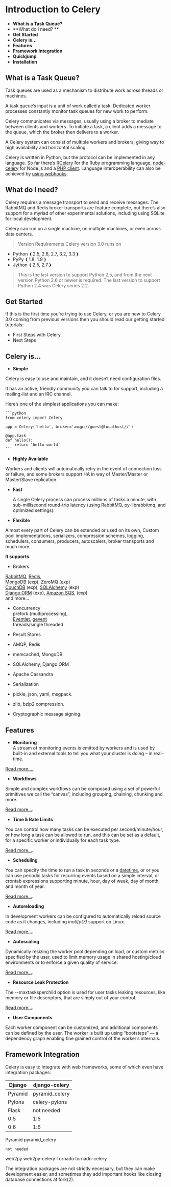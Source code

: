 # Introduction to Celery

* **What is a Task Queue?**  
* **What do I need? ** 
* **Get Started**  
* **Celery is…**  
* **Features**  
* **Framework Integration**  
* **Quickjump**  
* **Installation**  


## What is a Task Queue?

Task queues are used as a mechanism to distribute work across threads or machines.  

A task queue’s input is a unit of work called a task. Dedicated worker processes constantly monitor task queues for new work to perform.  

Celery communicates via messages, usually using a broker to mediate between clients and workers. To initiate a task, a client adds a message to the queue, which the broker then delivers to a worker.  

A Celery system can consist of multiple workers and brokers, giving way to high availability and horizontal scaling.  

Celery is written in Python, but the protocol can be implemented in any language. So far there’s [RCelery](http://leapfrogdevelopment.github.com/rcelery/) for the Ruby programming language, [node-celery](https://github.com/mher/node-celery) for Node.js and a [PHP client](https://github.com/gjedeer/celery-php). Language interoperability can also be achieved by [using webhooks](http://docs.celeryproject.org/en/latest/userguide/remote-tasks.html#guide-webhooks).  


## What do I need?
Celery requires a message transport to send and receive messages. The RabbitMQ and Redis broker transports are feature complete, but there’s also support for a myriad of other experimental solutions, including using SQLite for local development.  

Celery can run on a single machine, on multiple machines, or even across data centers.  

> Version Requirements
Celery version 3.0 runs on  
* Python ❨2.5, 2.6, 2.7, 3.2, 3.3❩  
* PyPy ❨1.8, 1.9❩  
* Jython ❨2.5, 2.7❩

>This is the last version to support Python 2.5, and from the next version Python 2.6 or newer is required. The last version to support Python 2.4 was Celery series 2.2.  


## Get Started
If this is the first time you’re trying to use Celery, or you are new to Celery 3.0 coming from previous versions then you should read our getting started tutorials:  
* First Steps with Celery
* Next Steps



## Celery is…


* **Simple**

 Celery is easy to use and maintain, and it doesn’t need configuration files.

 It has an active, friendly community you can talk to for support, including a mailing-list and an IRC channel.

 Here’s one of the simplest applications you can make:
    
    ```python
    from celery import Celery
    
    app = Celery('hello', broker='amqp://guest@localhost//')
    
    @app.task
    def hello():
        return 'hello world'
    ```
* **Highly Available**  

 Workers and clients will automatically retry in the event of connection loss or failure, and some brokers support HA in way of Master/Master or Master/Slave replication.

* **Fast**

  A single Celery process can process millions of tasks a minute, with sub-millisecond round-trip latency (using RabbitMQ, py-librabbitmq, and optimized settings).

* **Flexible**

 Almost every part of Celery can be extended or used on its own, Custom pool implementations, serializers, compression schemes, logging, schedulers, consumers, producers, autoscalers, broker transports and much more.


**It supports**
* Brokers

 [RabbitMQ](http://docs.celeryproject.org/en/latest/getting-started/brokers/rabbitmq.html#broker-rabbitmq), [Redis](http://docs.celeryproject.org/en/latest/getting-started/brokers/redis.html#broker-redis),  
 [MongoDB](http://docs.celeryproject.org/en/latest/getting-started/brokers/mongodb.html#broker-mongodb) (exp), ZeroMQ (exp)  
 [CouchDB](http://docs.celeryproject.org/en/latest/getting-started/brokers/couchdb.html#broker-couchdb) (exp), [SQLAlchemy](http://docs.celeryproject.org/en/latest/getting-started/brokers/sqlalchemy.html#broker-sqlalchemy) (exp)  
 [Django ORM](http://docs.celeryproject.org/en/latest/getting-started/brokers/django.html#broker-django) (exp), [Amazon SQS](http://docs.celeryproject.org/en/latest/getting-started/brokers/sqs.html#broker-sqs), (exp)  
 and more…

* Concurrency  
 prefork (multiprocessing),  
 [Eventlet](http://eventlet.net/), [gevent](http://gevent.org/)  
 threads/single threaded  

* Result Stores  
 * AMQP, Redis  
 * memcached, MongoDB  
 * SQLAlchemy, Django ORM  
 * Apache Cassandra  

* Serialization  
 * pickle, json, yaml, msgpack.  
 * zlib, bzip2 compression.  
 * Cryptographic message signing.  


## Features
* **Monitoring**  
 A stream of monitoring events is emitted by workers and is used by built-in and external tools to tell you what your cluster is doing – in real-time.  
 
 [Read more….](http://docs.celeryproject.org/en/latest/userguide/monitoring.html#guide-monitoring)  

* **Workflows**  

 Simple and complex workflows can be composed using a set of powerful primitives we call the “canvas”, including grouping, chaining, chunking and more.

 [Read more…](http://docs.celeryproject.org/en/latest/userguide/canvas.html#guide-canvas).

* **Time & Rate Limits**

 You can control how many tasks can be executed per second/minute/hour, or how long a task can be allowed to run, and this can be set as a default, for a specific worker or individually for each task type.

 [Read more…](http://docs.celeryproject.org/en/latest/userguide/workers.html#worker-time-limits).
 
* **Scheduling**

 You can specify the time to run a task in seconds or a [datetime](http://docs.python.org/dev/library/datetime.html#datetime.datetime), or or you can use periodic tasks for recurring events based on a simple interval, or crontab expressions supporting minute, hour, day of week, day of month, and month of year.

 [Read more…](http://docs.celeryproject.org/en/latest/userguide/periodic-tasks.html#guide-beat).
 
* **Autoreloading**

 In development workers can be configured to automatically reload source code as it changes, including *inotify(7)* support on Linux.

 [Read more…](http://docs.celeryproject.org/en/latest/userguide/workers.html#worker-autoreloading).
 
* **Autoscaling**

 Dynamically resizing the worker pool depending on load, or custom metrics specified by the user, used to limit memory usage in shared hosting/cloud environments or to enforce a given quality of service.

 [Read more…](http://docs.celeryproject.org/en/latest/userguide/workers.html#worker-autoscaling).
 
* **Resource Leak Protection**

 The --maxtasksperchild option is used for user tasks leaking resources, like memory or file descriptors, that are simply out of your control.

 [Read more…](http://docs.celeryproject.org/en/latest/userguide/workers.html#worker-maxtasksperchild).
 
* **User Components**

 Each worker component can be customized, and additional components can be defined by the user. The worker is built up using “bootsteps” — a dependency graph enabling fine grained control of the worker’s internals.  


## Framework Integration

Celery is easy to integrate with web frameworks, some of which even have integration packages:  

| Django | django-celery |
| -- | -- |
| Pyramid | pyramid_celery |
| Pylons | celery-pylons |
| Flask | not needed |
| 0:5 | 1:5 |
| 0:6 | 1:6 |

	
Pyramid	pyramid_celery
	
	not needed
web2py	web2py-celery
Tornado	tornado-celery

The integration packages are not strictly necessary, but they can make development easier, and sometimes they add important hooks like closing database connections at fork(2).